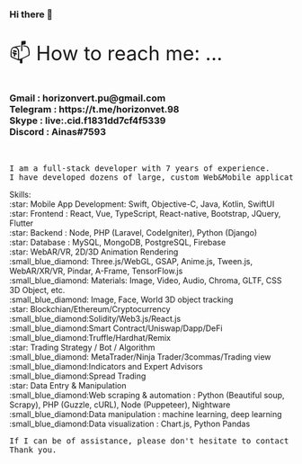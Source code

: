 ### Hi there 👋

<!--
**horizonvert/horizonvert** is a ✨ _special_ ✨ repository because its `README.md` (this file) appears on your GitHub profile.

Here are some ideas to get you started:

- 🔭 I’m currently working on ...
- 🌱 I’m currently learning ...
- 👯 I’m looking to collaborate on ...
- 🤔 I’m looking for help with ...
- 💬 Ask me about ...
- 📫 How to reach me: ...
- 😄 Pronouns: ...
- ⚡ Fun fact: ...
-->
<p style="font-size: 35px"> 📫 How to reach me: ...</p>
<h3>
Gmail : horizonvert.pu@gmail.com <br>
Telegram : https://t.me/horizonvet.98 <br>
Skype : live:.cid.f1831dd7cf4f5339 <br>
Discord : Ainas#7593</h3> <br>
<pre>
I am a full-stack developer with 7 years of experience.
I have developed dozens of large, custom Web&Mobile applications focusing on a wide-range of industries including government agencies, start-ups, eCommerce, medical, education, real estate solutions and worker safety.</pre>
Skills:<br>
 :star: Mobile App Development: Swift, Objective-C, Java, Kotlin, SwiftUI<br>
 :star: Frontend : React, Vue, TypeScript, React-native, Bootstrap, JQuery, Flutter<br>
 :star: Backend : Node, PHP (Laravel, CodeIgniter), Python (Django)<br>
 :star: Database : MySQL, MongoDB, PostgreSQL, Firebase<br>
 :star: WebAR/VR, 2D/3D Animation Rendering<br>
	:small_blue_diamond: Three.js/WebGL, GSAP, Anime.js, Tween.js, WebAR/XR/VR, Pindar, A-Frame, TensorFlow.js<br>
	:small_blue_diamond: Materials: Image, Video, Audio, Chroma, GLTF, CSS 3D Object, etc.<br>
	:small_blue_diamond: Image, Face, World 3D object tracking<br>
 :star: Blockchian/Ethereum/Cryptocurrency<br>
	:small_blue_diamond:Solidity/Web3.js/React.js<br>
	:small_blue_diamond:Smart Contract/Uniswap/Dapp/DeFi<br>
	:small_blue_diamond:Truffle/Hardhat/Remix<br>
 :star: Trading Strategy / Bot / Algorithm<br>
	:small_blue_diamond: MetaTrader/Ninja Trader/3commas/Trading view<br>
	:small_blue_diamond:Indicators and Expert Advisors<br>
	:small_blue_diamond:Spread Trading<br>
 :star: Data Entry & Manipulation<br>
	:small_blue_diamond:Web scraping & automation : Python (Beautiful soup, Scrapy), PHP (Guzzle, cURL), Node (Puppeteer), Nightware<br>
	:small_blue_diamond:Data manipulation : machine learning, deep learning<br>
	:small_blue_diamond:Data visualization : Chart.js, Python Pandas<br>
<pre>
If I can be of assistance, please don't hesitate to contact me.
Thank you.
</pre>
